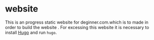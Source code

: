 website
==
This is an progress static website for deginner.com.which is to made in order to build the website . For excessing this website it is  necessary to install [Hugo](http://gohugo.io/) and run `hugo`.
